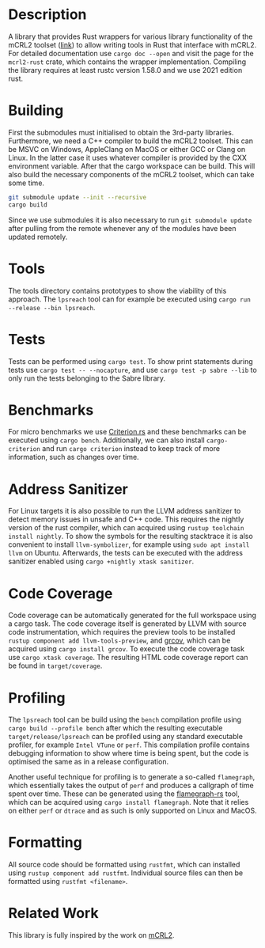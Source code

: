 # Description

A library that provides Rust wrappers for various library functionality of the mCRL2 toolset ([link](https://github.com/mCRL2org/mCRL2)) to allow writing tools in Rust that interface with mCRL2. For detailed documentation use `cargo doc --open` and visit the page for the `mcrl2-rust` crate, which contains the wrapper implementation. Compiling the library requires at least rustc version 1.58.0 and we use 2021 edition rust.

# Building

First the submodules must initialised to obtain the 3rd-party libraries. Furthermore, we need a C++ compiler to build the mCRL2 toolset. This can be MSVC on Windows, AppleClang on MacOS or either GCC or Clang on Linux. In the latter case it uses whatever compiler is provided by the CXX environment variable. After that the cargo workspace can be build. This will also build the necessary components of the mCRL2 toolset, which can take some time.

```bash
git submodule update --init --recursive
cargo build
```

Since we use submodules it is also necessary to run `git submodule update` after pulling from the remote whenever any of the modules have been updated remotely.

# Tools

The tools directory contains prototypes to show the viability of this approach. The `lpsreach` tool can for example be executed using `cargo run --release --bin lpsreach`.

# Tests

Tests can be performed using `cargo test`. To show print statements during tests use `cargo test -- --nocapture`, and use `cargo test -p sabre --lib` to only run the tests belonging to the Sabre library.

# Benchmarks

For micro benchmarks we use [Criterion.rs](https://crates.io/crates/criterion) and these benchmarks can be executed using `cargo bench`. Additionally, we can also install `cargo-criterion` and run `cargo criterion` instead to keep track of more information, such as changes over time.

# Address Sanitizer

For Linux targets it is also possible to run the LLVM address sanitizer to detect memory issues in unsafe and C++ code. This requires the nightly version of the rust compiler, which can acquired using `rustup toolchain install nightly`. To show the symbols for the resulting stacktrace it is also convenient to install `llvm-symbolizer`, for example using `sudo apt install llvm` on Ubuntu. Afterwards, the tests can be executed with the address sanitizer enabled using `cargo +nightly xtask sanitizer`.

# Code Coverage

Code coverage can be automatically generated for the full workspace using a cargo task. The code coverage itself is generated by LLVM with source code instrumentation, which requires the preview tools to be installed `rustup component add llvm-tools-preview`, and [grcov](https://github.com/mozilla/grcov), which can be acquired using `cargo install grcov`. To execute the code coverage task use `cargo xtask coverage`. The resulting HTML code coverage report can be found in `target/coverage`. 

# Profiling

The `lpsreach` tool can be build using the `bench` compilation profile using `cargo build --profile bench` after which the resulting executable `target/release/lpsreach` can be profiled using any standard executable profiler, for example `Intel VTune` or `perf`. This compilation profile contains debugging information to show where time is being spent, but the code is optimised the same as in a release configuration.

Another useful technique for profiling is to generate a so-called `flamegraph`, which essentially takes the output of `perf` and produces a callgraph of time spent over time. These can be generated using the [flamegraph-rs](https://github.com/flamegraph-rs/flamegraph) tool, which can be acquired using `cargo install flamegraph`. Note that it relies on either `perf` or `dtrace` and as such is only supported on Linux and MacOS.

# Formatting

All source code should be formatted using `rustfmt`, which can installed using `rustup component add rustfmt`. Individual source files can then be formatted using `rustfmt <filename>`.

# Related Work

This library is fully inspired by the work on [mCRL2](https://github.com/mCRL2org/mCRL2).